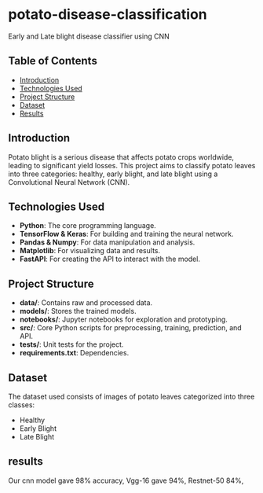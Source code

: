 # potato-disease-classification
Early and Late blight disease classifier using CNN
## Table of Contents

- [Introduction](#introduction)
- [Technologies Used](#technologies-used)
- [Project Structure](#project-structure)
- [Dataset](#dataset)
- [Results](#results)

## Introduction

Potato blight is a serious disease that affects potato crops worldwide, leading to significant yield losses. This project aims to classify potato leaves into three categories: healthy, early blight, and late blight using a Convolutional Neural Network (CNN).

## Technologies Used

- **Python**: The core programming language.
- **TensorFlow & Keras**: For building and training the neural network.
- **Pandas & Numpy**: For data manipulation and analysis.
- **Matplotlib**: For visualizing data and results.
- **FastAPI**: For creating the API to interact with the model.

## Project Structure

- **data/**: Contains raw and processed data.
- **models/**: Stores the trained models.
- **notebooks/**: Jupyter notebooks for exploration and prototyping.
- **src/**: Core Python scripts for preprocessing, training, prediction, and API.
- **tests/**: Unit tests for the project.
- **requirements.txt**: Dependencies.

## Dataset

The dataset used consists of images of potato leaves categorized into three classes:
- Healthy
- Early Blight
- Late Blight

## results
Our cnn model gave 98% accuracy,
Vgg-16 gave 94%,
Restnet-50 84%,
